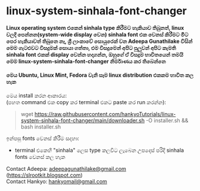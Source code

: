 # linux-system-sinhala-font-changer

#### Linux operating system එකෙන් sinhala type කිරීමට හැකියාව තිබුනත්, linux වලදි පෙන්නන(system-wide display වෙන) sinhala font එක වෙනස් කිරීමට මීට පෙර හැකියාවත් තිබුනෙ නෑ, ශ්‍රී ලාංකාවේ සොයුරෙක් වන Adeepa Gunathilake විසින් මෙම ගැටළුවට විසදුමක් සොයා ගත්තා, එම විසදුමෙන් අපිට පුලුවන් අපිට කැමති sinhala font එකක් display වෙන්න හදාගන්න, ඔහුගේ ඒ විසදුම භාවිතයෙන් තමයි මෙම linux-system-sinhala-font-changer නිර්මාණය කර තිබෙන්නෙ

#### මෙය Ubuntu, Linux Mint, Fedora වැනි සෑම linux distribution එකකම භාවිත කල හැක

මෙය install කරන ආකාරය:<br/>
 (පහත command එක copy කර terminal එකට paste කර run කරන්න):
  > wget https://raw.githubusercontent.com/hankyoTutorials/linux-system-sinhala-font-changer/main/downloader.sh -O installer.sh && bash installer.sh
  
ඉන්පසු fonts වෙනස් කිරීම සදහා:
 *  terminal එකෙහි "sinhala" ලෙස type කලවිට ලැබෙන උපදෙස් පරිදි sinhala fonts වෙනස් කල හැක

Contact Adeepa: adeepagunathilake@gmail.com (https://slrootkit.blogspot.com)<br/>
Contact Hankyo: hankyomail@gmail.com
